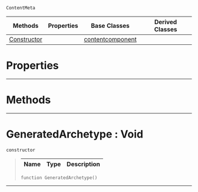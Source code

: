  `ContentMeta`

|Methods|Properties|Base Classes|Derived Classes|
|---|---|---|---|
|[ Constructor](https://plasmaengine.github.io/PlasmaDocs/Plasma1/C++/code_reference/class_reference/generatedarchetype.markdown#generatedarchetype-void)| |[contentcomponent](https://plasmaengine.github.io/PlasmaDocs/Plasma1/C++/code_reference/class_reference/contentcomponent.markdown)| |


 #  Properties


---  
 #  Methods


---  
 #  GeneratedArchetype : Void

 `constructor`

> 
> |Name|Type|Description|
> |---|---|---|
> ``` lang=cpp, name=Lightning
> function GeneratedArchetype()
> ``` 


---  
 

 